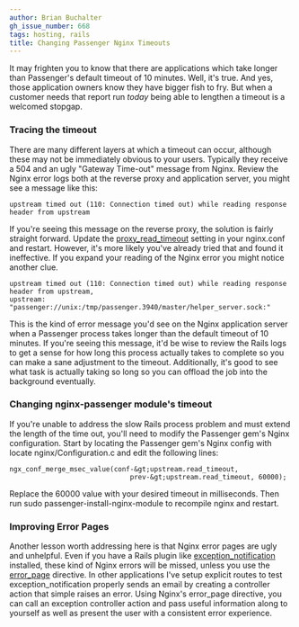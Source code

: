 ```yaml
---
author: Brian Buchalter
gh_issue_number: 668
tags: hosting, rails
title: Changing Passenger Nginx Timeouts
---
```




It may frighten you to know that there are applications which take longer than Passenger's default timeout of 10 minutes.  Well, it's true.  And yes, those application owners know they have bigger fish to fry.  But when a customer needs that report run *today* being able to lengthen a timeout is a welcomed stopgap.

### Tracing the timeout

There are many different layers at which a timeout can occur, although these may not be immediately obvious to your users.  Typically they receive a 504 and an ugly "Gateway Time-out" message from Nginx. Review the Nginx error logs both at the reverse proxy and application server, you might see a message like this:

```
upstream timed out (110: Connection timed out) while reading response header from upstream
```

If you're seeing this message on the reverse proxy, the solution is fairly straight forward.  Update the [proxy_read_timeout](http://wiki.nginx.org/HttpProxyModule#proxy_read_timeout) setting in your nginx.conf and restart.  However, it's more likely you've already tried that and found it ineffective.  If you expand your reading of the Nginx error you might notice another clue.

```
upstream timed out (110: Connection timed out) while reading response header from upstream, 
upstream: "passenger://unix:/tmp/passenger.3940/master/helper_server.sock:"
```

This is the kind of error message you'd see on the Nginx application server when a Passenger process takes longer than the default timeout of 10 minutes.  If you're seeing this message, it'd be wise to review the Rails logs to get a sense for how long this process actually takes to complete so you can make a sane adjustment to the timeout.  Additionally, it's good to see what task is actually taking so long so you can offload the job into the background eventually.

### Changing nginx-passenger module's timeout

If you're unable to address the slow Rails process problem and must extend the length of the time out, you'll need to modify the Passenger gem's Nginx configuration. Start by locating the Passenger gem's Nginx config with locate nginx/Configuration.c and edit the following lines:

```
ngx_conf_merge_msec_value(conf-&gt;upstream.read_timeout,
                              prev-&gt;upstream.read_timeout, 60000);
```
Replace the 60000 value with your desired timeout in milliseconds.  Then run sudo passenger-install-nginx-module to recompile nginx and restart.

### Improving Error Pages

Another lesson worth addressing here is that Nginx error pages are ugly and unhelpful.  Even if you have a Rails plugin like [exception_notification](https://github.com/rails/exception_notification/) installed, these kind of Nginx errors will be missed, unless you use the [error_page](http://wiki.nginx.org/NginxHttpCoreModule#error_page) directive.  In other applications I've setup explicit routes to test exception_notification properly sends an email by creating a controller action that simple raises an error.  Using Nginx's error_page directive, you can call an exception controller action and pass useful information along to yourself as well as present the user with a consistent error experience.


